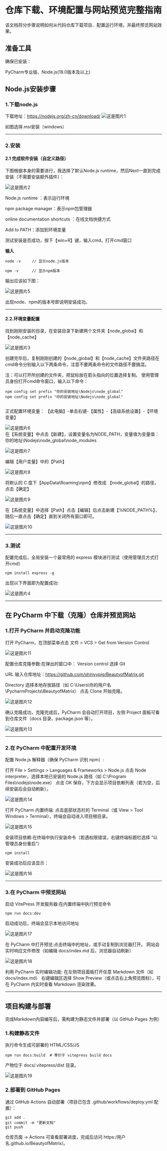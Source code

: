 # 仓库下载、环境配置与网站预览完整指南
该文档将分步骤说明如何从代码仓库下载项目、配置运行环境，并最终预览网站效果。

## 准备工具
确保已安装： 

PyCharm专业版、Node.js(18.0版本及以上)

## Node.js安装步骤
### 1.下载node.js  

下载地址：https://nodejs.org/zh-cn/download/ 
![这是图片1](public/assets/download1.png "doload1") 

如图选择.msi安装（windows） 
***
### 2.安装
#### 2.1  完成软件安装（自定义路径）
下图根据本身的需要进行，我选择了默认Node.js runtime，然后Next一直到完成安装（不需要安装额外插件）： 

![这是图片2](public/assets/download2.png "doload2") 

Node.js runtime ：表示运行环境 

npm package manager：表示npm包管理器 

online documentation shortcuts ：在线文档快捷方式 

Add to PATH：添加到环境变量 

测试安装是否成功，按下【win+R】键，输入cmd，打开cmd窗口 

**输入** 

```
node -v     // 显示node.js版本

npm -v      // 显示npm版本 
```
输出应该如下图： 

![这是图片5](public/assets/download5.png "download5") 

出现node、npm的版本号即说明安装成功。 




***
#### 2.2.环境变量配置 
找到刚刚安装的目录，在安装目录下新建两个文件夹【node_global】和【node_cache】 

![这是图片3](public/assets/download3.png "download3")  

创建完毕后，复制刚刚创建的【node_global】和【node_cache】文件夹路径在cmd命令分别输入以下两条命令，注意不要两条命令的文件路径不要搞混。

注：可以打开所创建的文件夹，把鼠标放在箭头指向的位置选择复制。 
使用管理员身份打开cmd命令窗口，输入以下命令：
```
npm config set prefix "你的安装地址\Nodejs\node_global" 
npm config set prefix "你的安装地址\Nodejs\node_global"


```
正式配置环境变量： 
【此电脑】-单击右键-【属性】-【高级系统设置】-【环境变量】 

![这是图片6](public/assets/download6.png "download6")  
在【系统变量】中点击【新建】，设置变量名为NODE_PATH，变量值为变量值：你的地址\Nodejs\node_global\node_modules  

![这是图片7](public/assets/download7.png "download7")  

编辑【用户变量】中的【Path】 

![这是图片8](public/assets/download8.png "download8")  

将默认的 C 盘下【AppData\Roaming\npm】修改成 【node_global】的路径，点击【确定】 

![这是图片9](public/assets/download9.png "download9")  

在【系统变量】中选择【Path】点击【编辑】后点击新建【%NODE_PATH%】，随后一直点击【确定】直到关闭所有窗口即可。 

![这是图片10](public/assets/download10.png "download10")  

***

### 3.测试 
  配置完成后，全局安装一个最常用的 express 模块进行测试（使用管理员方式打开cmd）
```
npm install express -g    

```
出现以下界面即为配置成功:  

![这是图片4](public/assets/download4.png "download4")  

***
## 在 PyCharm 中下载（克隆）仓库并预览网站
### 1.打开 PyCharm 并启动克隆功能 
打开 PyCharm，在顶部菜单点击 文件 > VCS > Get from Version Control 

![这是图片11](public/assets/download11.png "download11")  

配置仓库克隆参数:在弹出的窗口中：
Version control 选择 Git 

URL 输入仓库地址：https://github.com/shinyypig/BeautyofMatrix.git 

Directory 选择本地存放路径（如 C:\Users\你的用户名\PycharmProjects\BeautyofMatrix） 点击 Clone 开始克隆。 

![这是图片12](public/assets/download12.png "download12")  

确认克隆成功，克隆完成后，PyCharm 会自动打开项目，左侧 Project 面板可看到仓库文件（docs 目录、package.json 等）。 

![这是图片13](public/assets/download13.png "download13")  
***
### 2.在 PyCharm 中配置开发环境 

配置 Node.js 解释器（确保 PyCharm 识别 npm）: 

打开 File > Settings > Languages & Frameworks > Node.js
点击 Node interpreter，选择本地已安装的 Node.js 路径（如 C:\Program Files\nodejs\node.exe）
点击 OK 保存，下方会显示项目依赖列表（若为空，后续安装后会自动刷新）。  

![这是图片14](public/assets/download14.png "download14")  

打开 PyCharm 内置终端:
点击底部状态栏的 Terminal（或 View > Tool Windows > Terminal），终端会自动进入项目根目录。

![这是图片15](public/assets/download15.png "download15") 

安装项目依赖:在终端中执行安装命令（若遇权限错误，右键终端标题栏选择 “以管理员身份重启”）
```
npm install
```
安装成功后应该显示： 

![这是图片16](public/assets/download16.png "download16")  

***
### 3.在 PyCharm 中预览网站 

启动 VitePress 开发服务器:在内置终端中执行预览命令 
```
npm run docs:dev
```
启动成功后，终端会显示本地访问地址 

![这是图片17](public/assets/download17.png "download17")  

在 PyCharm 中打开预览:点击终端中的地址，或手动复制到浏览器打开。
网站会实时响应文件修改（如编辑 docs/index.md 后，浏览器自动刷新）  

![这是图片18](public/assets/download18.png "download18")  

利用 PyCharm 实时编辑功能: 在左侧项目面板打开任意 Markdown 文件（如 docs/index.md）
右键编辑区选择 Show Preview（或点击右上角预览图标），可在 PyCharm 内实时查看 Markdown 渲染效果。

***

## 项目构建与部署
完成Markdown内容编写后，需构建为静态文件并部署（以 GitHub Pages 为例）
### 1.构建静态文件
执行命令生成可部署的 HTML/CSS/JS
```
npm run docs:build  # 等价于 vitepress build docs
```
产物位于 docs/.vitepress/dist 目录。 

![这是图片19](public/assets/download19.png "download19")  

### 2.部署到 GitHub Pages
通过 GitHub Actions 自动部署（项目已包含 .github/workflows/deploy.yml 配置）： 

```
git add .
git commit -m "更新文档"
git push
``` 

仓库页面 → Actions 可查看部署进度，完成后访问 https:/用户名.github.io/BeautyofMatrix/。